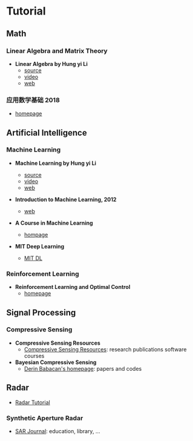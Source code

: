 # Tutorial



## Math

### Linear Algebra and Matrix Theory

- **Linear Algebra by Hung yi Li**
  - [source](https://github.com/datawhalechina/leela-notes)
  - [video](https://www.bilibili.com/video/av64160249)
  - [web](https://datawhalechina.github.io/leela-notes/)

### 应用数学基础 2018

- [homepage](http://resource.pku.edu.cn/index.php?r=course/detail&id=315)




## Artificial Intelligence

### Machine Learning

- **Machine Learning by Hung yi Li**
  - [source](https://github.com/datawhalechina/leeml-notes)
  - [video](https://www.bilibili.com/video/av59538266)
  - [web](https://datawhalechina.github.io/leeml-notes/)


- **Introduction to Machine Learning, 2012**
  - [web](http://cs.brown.edu/courses/cs195-5/spring2012/calendar.html)


- **A Course in Machine Learning**
  - [hompage](http://ciml.info/)

- **MIT Deep Learning**
  - [MIT DL](https://deeplearning.mit.edu/)


### Reinforcement Learning

- **Reinforcement Learning and Optimal Control**
  - [homepage](http://web.mit.edu/dimitrib/www/RLbook.html)



## Signal Processing

### Compressive Sensing


- **Compressive Sensing Resources**
  - [Compressive Sensing Resources](http://dsp.rice.edu/cs/): research publications software courses 
- **Bayesian Compressive Sensing**
  - [Derin Babacan's homepage](http://www.dbabacan.info/software.html): papers and codes



## Radar

- [Radar Tutorial](https://www.radartutorial.eu/index.en.html)



### Synthetic Aperture Radar

- [SAR Journal](http://syntheticapertureradar.com/): education, library, ...








